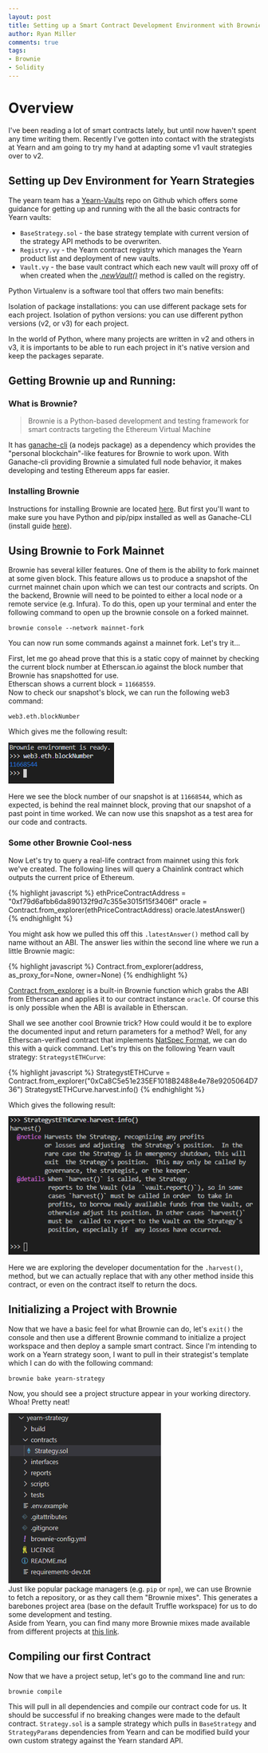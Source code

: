 ```yaml
---
layout: post
title: Setting up a Smart Contract Development Environment with Brownie (pt. 1)
author: Ryan Miller
comments: true
tags:
- Brownie
- Solidity
---
```


# Overview
I've been reading a lot of smart contracts lately, but until now haven't spent any time writing them. Recently I've gotten into contact with the strategists at Yearn and am going to try my hand at adapting some v1 vault strategies over to v2. 

## Setting up Dev Environment for Yearn Strategies
The yearn team has a [Yearn-Vaults](https://github.com/iearn-finance/yearn-vaults) repo on Github which offers some guidance for getting up and running with the all the basic contracts for Yearn vaults:
- `BaseStrategy.sol` - the base strategy template with current version of the strategy API methods to be overwriten.
- `Registry.vy` - the Yearn contract registry which manages the Yearn product list and deployment of new vaults.
- `Vault.vy` - the base vault contract which each new vault will proxy off of when created when the [*.newVault()*](https://github.com/iearn-finance/yearn-vaults/blob/00d880131d027219c1a4d61d0e4f01bbe627c02d/contracts/Registry.vy#L191) method is called on the registry.


Python Virtualenv is a software tool that offers two main benefits:

Isolation of package installations: you can use different package sets for each project.
Isolation of python versions: you can use different python versions (v2, or v3) for each project.

In the world of Python, where many projects are written in v2 and others in v3, it is importants to be able to run each project in it's native version and keep the packages separate.

## Getting Brownie up and Running:  
### What is Brownie? 
>Brownie is a Python-based development and testing framework for smart contracts targeting the Ethereum Virtual Machine  

It has [ganache-cli](https://github.com/trufflesuite/ganache-cli) (a nodejs package) as a dependency which provides the "personal blockchain"-like features for Brownie to work upon. With Ganache-cli providing Brownie a simulated full node behavior, it makes developing and testing Ethereum apps far easier.  

### Installing Brownie
Instructions for installing Brownie are located [here](https://eth-brownie.readthedocs.io/en/stable/install.html). But first you'll want to make sure you have Python and pip/pipx installed as well as Ganache-CLI (install guide [here](https://github.com/trufflesuite/ganache-cli)).


## Using Brownie to Fork Mainnet
Brownie has several killer features. One of them is the ability to fork mainnet at some given block. This feature allows us to produce a snapshot of the currnet mainnet chain upon which we can test our contracts and scripts. On the backend, Brownie will need to be pointed to either a local node or a remote service (e.g. Infura). To do this, open up your terminal and enter the following command to open up the brownie console on a forked mainnet.
```
brownie console --network mainnet-fork
```
You can now run some commands against a mainnet fork. Let's try it...  
  
First, let me go ahead prove that this is a static copy of mainnet by checking the current block number at Etherscan.io against the block number that Brownie has snapshotted for use.  
Etherscan shows a current block = `11668559`.  
Now to check our snapshot's block, we can run the following web3 command: 
```
web3.eth.blockNumber
```
Which gives me the following result:  
  
![](../static/img/2021-01-16-15-59-58.png)  

Here we see the block number of our snapshot is at `11668544`, which as expected, is behind the real mainnet block, proving that our snapshot of a past point in time worked. We can now use this snapshot as a test area for our code and contracts.  

### Some other Brownie Cool-ness  

Now Let's try to query a real-life contract from mainnet using this fork we've created. The following lines will query a Chainlink contract which outputs the current price of Ethereum.  

{% highlight javascript %}
ethPriceContractAddress = "0xf79d6afbb6da890132f9d7c355e3015f15f3406f"
oracle = Contract.from_explorer(ethPriceContractAddress)
oracle.latestAnswer()  
{% endhighlight %}  

You might ask how we pulled this off this `.latestAnswer()` method call by name without an ABI. The answer lies within the second line where we run a little Brownie magic:  

{% highlight javascript %}
Contract.from_explorer(address, as_proxy_for=None, owner=None)
{% endhighlight %}  

[Contract.from_explorer](https://eth-brownie.readthedocs.io/en/stable/api-network.html#Contract.from_explorer) is a built-in Brownie function which grabs the ABI from Etherscan and applies it to our contract instance `oracle`. Of course this is only possible when the ABI is available in Etherscan.
  
Shall we see another cool Brownie trick? How could would it be to explore the documented input and return parameters for a method? Well, for any Etherscan-verified contract that implements [NatSpec Format](https://docs.soliditylang.org/en/latest/natspec-format.html), we can do this with a quick command. Let's try this on the following Yearn vault strategy: `StrategystETHCurve`:  

{% highlight javascript %}
StrategystETHCurve = Contract.from_explorer("0xCa8C5e51e235EF1018B2488e4e78e9205064D736")
StrategystETHCurve.harvest.info()
{% endhighlight %}  
  

Which gives the following result:  
  
![](../static/img/2021-01-16-16-35-33.png)

Here we are exploring the developer documentation for the `.harvest()`, method, but we can actually replace that with any other method inside this contract, or even on the contract itself to return the docs.

## Initializing a Project with Brownie 
Now that we have a basic feel for what Brownie can do, let's `exit()` the console and then use a different Brownie command to initialize a project workspace and then deploy a sample smart contract. Since I'm intending to work on a Yearn strategy soon, I want to pull in their strategist's template which I can do with the following command:
```
brownie bake yearn-strategy
```
Now, you should see a project structure appear in your working directory. Whoa! Pretty neat!  


![](../static/img/2021-01-16-18-27-40.png)  
Just like popular package managers (e.g. `pip` or `npm`), we can use Brownie to fetch a repository, or as they call them "Brownie mixes". This generates a barebones project area (base on the default Truffle workspace) for us to do some development and testing.  
Aside from Yearn, you can find many more Brownie mixes made available from different projects at [this link](https://github.com/brownie-mix).

## Compiling our first Contract
Now that we have a project setup, let's go to the command line and run:  
```
brownie compile
```
This will pull in all dependencies and compile our contract code for us. It should be successful if no breaking changes were made to the default contract. `Strategy.sol` is a sample strategy which pulls in `BaseStrategy` and `StrategyParams` dependencies from Yearn and can be modified build your own custom strategy against the Yearn standard API.